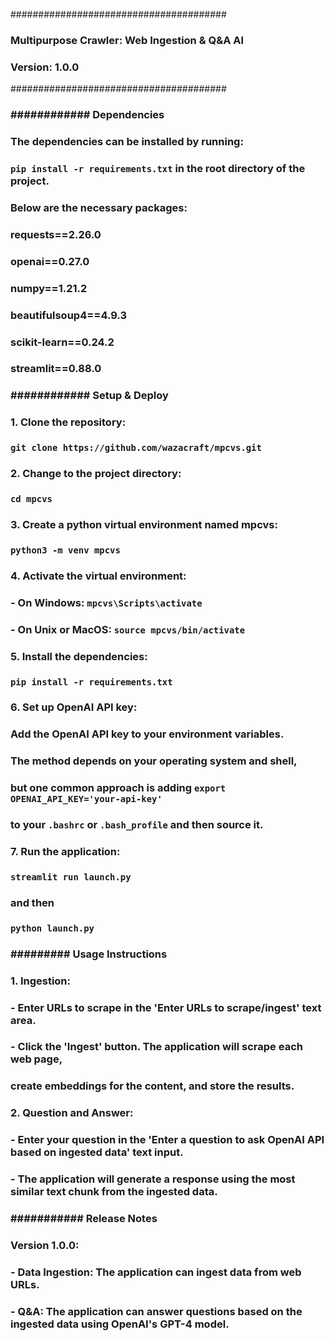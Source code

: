 #######################################
###   Multipurpose Crawler: Web Ingestion & Q&A AI     #
###   Version: 1.0.0                    
#######################################

### #####################################
### ############ Dependencies #############
### #####################################
### 
### The dependencies can be installed by running:
### `pip install -r requirements.txt` in the root directory of the project.
### Below are the necessary packages:
### 
### requests==2.26.0
### openai==0.27.0
### numpy==1.21.2
### beautifulsoup4==4.9.3
### scikit-learn==0.24.2
### streamlit==0.88.0
### 
### #####################################
### ############ Setup & Deploy ###########
### #####################################
### 
### 1. Clone the repository:
###     `git clone https://github.com/wazacraft/mpcvs.git`
### 
### 2. Change to the project directory:
###     `cd mpcvs`
### 
### 3. Create a python virtual environment named mpcvs:
###     `python3 -m venv mpcvs`
### 
### 4. Activate the virtual environment:
###     - On Windows: `mpcvs\Scripts\activate`
###     - On Unix or MacOS: `source mpcvs/bin/activate`
### 
### 5. Install the dependencies:
###     `pip install -r requirements.txt`
### 
### 6. Set up OpenAI API key:
###     Add the OpenAI API key to your environment variables. 
###     The method depends on your operating system and shell, 
###     but one common approach is adding `export OPENAI_API_KEY='your-api-key'` 
###     to your `.bashrc` or `.bash_profile` and then source it.
### 
### 7. Run the application:
###     `streamlit run launch.py`
###     and then 
###     `python launch.py`
### 
### #####################################
### ######### Usage Instructions ##########
### #####################################
### 
### 1. Ingestion:
###     - Enter URLs to scrape in the 'Enter URLs to scrape/ingest' text area.
###     - Click the 'Ingest' button. The application will scrape each web page, 
###       create embeddings for the content, and store the results.
### 
### 2. Question and Answer:
###     - Enter your question in the 'Enter a question to ask OpenAI API based on ingested data' text input.
###     - The application will generate a response using the most similar text chunk from the ingested data.
### 
### #####################################
### ########### Release Notes #############
### #####################################
### 
### Version 1.0.0:
### - Data Ingestion: The application can ingest data from web URLs.
### - Q&A: The application can answer questions based on the ingested data using OpenAI's GPT-4 model.
### 
### #####################################
